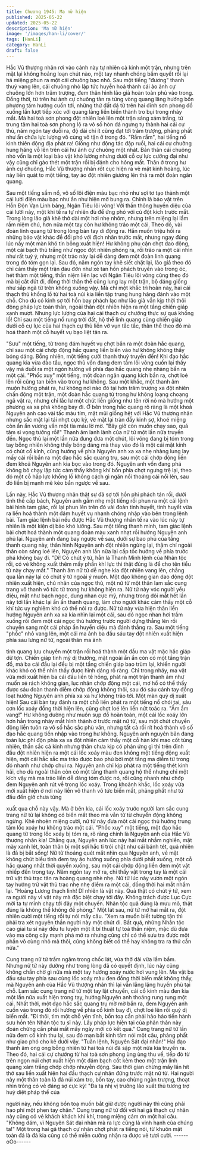 ```yaml
---
title: Chương 1945: Ma nữ hiện
published: 2025-05-22
updated: 2025-05-22
description: 'Ma nữ hiện'
image: '/images/han-li/cover/'
tags: [HanLi]
category: HanLi
draft: false
---
```


Hắc Vũ thượng nhân rơi vào cảnh này tự nhiên cả kinh một trận,
nhưng trên mặt lại không hoảng loạn chút nào, một tay nhanh
chóng bấm quyết rồi lại há miệng phun ra một cái chuông bạc
nhỏ.
Sau một tiếng "đương" thanh thuý vang lên, cái chuông nhỏ lập
tức huyễn hoá thành cái ảo ảnh cự chuông lớn hơn trăm trượng,
đem thân hình lão giả hoàn toàn phủ vào trong.
Đồng thời, từ trên hư ảnh cự chuông tản ra từng vòng quang lãng
hướng bốn phương tám hướng cuốn tới, những thứ đất đá từ trên
hai đỉnh sơn phong đổ xuống lần lượt tiếp xúc với quang lãng liền
biến thành tro bụi trong nháy mắt.
Mà hai toà sơn phong đột nhiên loé lên một trận sáng xám trắng,
từ trung tâm hai toà sơn phong lộ ra vô số hòn đá ngưng tụ thành
hai cái cự thủ, năm ngón tay duỗi ra, độ dài chí ít cũng đạt tới
trăm trượng, phảng phất như ẩn chứa lực lượng vô cùng vô tận ở
trong đó.
"Rầm rầm", hai tiếng nổ kinh thiên động địa phát ra!
Giống như động tác đập ruồi, hai cái cự chưởng hung hăng vỗ lên
trên cái hư ảnh cự chuông một nhát.
Bản thân cái chuông nhỏ vốn là một loại bảo vật khó lường nhưng
dưới cỗ cự lực cường đại như vậy cũng chỉ gào thét một trận rồi
bị đánh cho hỏng mất.
Thân ở trong hư ảnh cự chuông, Hắc Vũ thượng nhân rốt cục
hiện ra vẻ mặt kinh hoàng, lúc này liền quát to một tiếng, tay áo
đột nhiên giương lên thả ra một đoàn ngân quang.

Sau một tiếng sấm nổ, vô số lôi điện màu bạc nhỏ như sợi tơ tạo
thành một cái lưới điện màu bạc như ẩn như hiện mở bung ra.
Chính là bảo vật trên Hỗn Độn Vạn Linh bảng, Ngân Tiêu lôi võng!
Với thần thông huyền diệu của cái lưới này, một khi tế ra tự nhiên
đủ để ứng phó với cú đột kích trước mắt.
Trong lòng lão giả khẽ thở dài một hơi nhẹ nhõm, nhưng trên
miệng lại lầm rầm niệm chú, hơn nữa một tay còn hư không trảo
một cái. Theo đó, vài đoàn linh quang từ trong lòng bàn tay di
động ra.
Hắn muốn triệu hồi ra những bảo vật khác để đối phó với địch
nhân trước mắt, nhưng ngay đúng lúc này một màn khó tin bỗng
xuất hiện!
Hư không phụ cận chợt dao động, một cái bạch thủ trắng như
ngọc đột nhiên phóng ra, rồi trảo ra một cái nhìn như rất tuỳ ý,
nhưng một trảo này lại dễ dàng đem một đoàn linh quang trong
đó tóm gọn lại. Sau đó, năm ngón tay khẽ siết chặt lại, lão giả
theo đó chỉ cảm thấy một trận đau đớn như xé tan hồn phách
truyền vào trong óc, hét thảm một tiếng, thần niệm liên lạc với
Ngân Tiêu lôi võng cũng theo đó mà bị cắt đứt đi, đồng thời thân
thể cũng lung lay một trận, bộ dáng giống như sắp ngã từ trên
không xuống vậy.
Mà chỉ một khắc trì hoãn này, hai cái thạch thủ khổng lồ từ hai toà
núi kia liền tập trung hung hăng đánh vào một chỗ.
Cho dù có kinh sợ tới hồn bay phách lạc như lão giả vẫn kịp thời
thôi động pháp lực toàn thân, ngoài thân đột nhiên hiện ra một
tầng chiến giáp xanh mượt.
Nhưng lực lượng của hai cái thạch cự chưởng thực sự quá khổng
lồ!
Chỉ sau một tiếng nổ rung trời đất, hộ thể linh quang cùng chiến
giáp dưới cỗ cự lực của hai thạch cự thủ liền vỡ vụn tấc tấc, thân
thể theo đó mà hoá thành một cỗ huyết vụ bạo liệt tản ra.

"Sưu" một tiếng, từ trong đám huyết vụ chợt bắn ra một đoàn hắc
quang, chỉ sau một cái chớp động hắc quang liền biến vào hư
không không thấy bóng dáng.
Bỗng nhiên, một tiếng cười thanh thuý truyền đến!
Khi đạo hắc quang kia vừa đào tẩu, ngọc thủ vốn đang đem tấm
lôi võng cuốn lại thấy vậy mà duỗi ra một ngón hướng về phía
đạo hắc quang nhẹ nhàng bắn ra một cái.
"Phốc xuy" một tiếng, một đoàn ngân quang kích bắn ra, chợt loé
lên rồi cũng tan biến vào trong hư không.
Sau một khắc, một thanh âm muộn hưởng phát ra, hư không nơi
nào đó tại hơn trăm trượng xa đột nhiên chấn động một trận, một
đoàn hắc quang từ trong hư không loạng choạng ngã vật ra,
nhưng chỉ lắc lư một chút liền giống như tên rời nỏ mà hướng một
phương xa xa phá không bay đi.
Ở bên trong hắc quang rõ ràng là một khoả Nguyên anh cao vài
tấc màu tím, mặt mũi giống hệt với Hắc Vũ thượng nhân nhưng
sắc mặt lại tái nhợt cực kỳ, vẻ mặt lại tràn đầy kinh sợ, khoé
miệng còn ẩn ẩn vương vấn một tia máu lờ mờ.
"Bây giờ còn muốn chạy sao, quá tâm si vọng tưởng rồi!"
Thanh âm lanh lảnh của nữ tử một lần nữa truyền đến.
Ngọc thủ lại một lần nữa đung đưa một chút, lôi võng đang bị tóm
trong tay bỗng nhiên không thấy bóng dáng mà thay vào đó là
một cái mặt kính có chút cổ kính, cũng hướng về phía Nguyên
anh xa xa nhẹ nhàng lung lay mấy cái rồi bắn ra một đạo hắc sắc
quang trụ, sau một cái chớp động liền đem khoả Nguyên anh kia
bọc vào trong đó.
Nguyên anh vốn đang phá không bỏ chạy lập tức cảm thấy không
khí bốn phía chợt ngưng trệ lại, theo đó một cỗ hấp lực khổng lồ
không cách gì ngăn nổi thoáng cái nổi lên, sau đó liền bị mạnh mẽ
kéo bắn ngược về sau.

Lần này, Hắc Vũ thượng nhân thật sự đã sợ tới hồn phi phách tán
rồi, dưới tình thế cấp bách, Nguyên anh gầm nhẹ một tiếng rồi
phun ra một cái lệnh bài hình tam giác, rồi lại phun lên trên đó vài
đoàn tinh huyết, tinh huyết vừa ra liền hoá thành một đám huyết
vụ nhanh chóng nhập vào bên trong lệnh bài.
Tam giác lệnh bài nếu được Hắc Vũ thượng nhân tế ra vào lúc
này tự nhiên là một kiện dị bảo khó lường. Sau một tiếng thanh
minh, tam giác lệnh bài chợt hoá thành một quang đoàn màu
xanh nhạt rồi hướng Nguyên anh phủ lại.
Nguyên anh đang bay ngược về sau, dưới sự bao phủ của tầng
thanh quang này, thân hình Nguyên anh đột nhiên ngừng lại,
thậm chí ngoài thân còn sáng loé lên, Nguyên anh lần nữa lại cấp
tốc hướng về phía trước phá không bay đi.
"Di! Có chút ý tứ, hẳn là Thanh Minh lệnh của Nhân tộc rồi, có vẻ
không xuất thêm mấy phần khí lực thì thật đúng là để cho tên tiểu
tử này chạy mất."
Thanh âm nữ tử dễ nghe kia đột nhiên vang lên, chẳng qua lần
này lại có chút ý tứ ngoài ý muốn.
Một đạo không gian dao động đột nhiên xuất hiện, chủ nhân của
ngọc thủ, một nữ tử một thân lam sắc cung trang vô thanh vô tức
từ trong hư không hiện ra.
Nữ tử này vóc người yểu điệu, mặt như bạch ngọc, dung nhan
cực mỹ, nhưng trong đôi mắt hết lần này tới lần khác lại ẩn ẩn
thanh quang, làm cho người khác cảm thấy một cỗ khí tức uy
nghiêm khó có thể nói ra được.
Nữ tử này vừa hiện thân liền hướng Nguyên anh xa xa kia nhìn
lại một cái, sau đó ngọc nhan hơi trầm xuống rồi đem một cái
ngọc thủ hướng trước người dựng thẳng lên rồi chuyển sang một
cái pháp ấn huyền diệu mà đánh thẳng ra.
Sau một tiếng "phốc" nhỏ vang lên, một cái ma ảnh ba đầu sáu
tay đột nhiên xuất hiện phía sau lưng nữ tử, ngoài thân ma ảnh

tinh quang lưu chuyển một trận rồi hoá thành một đầu ma vật mặc
hắc giáp dữ tợn. Chiến giáp tinh mỹ dị thường, mặt ngoài ẩn ẩn
còn có một tầng trận đồ, mà ba cái đầu lại đều bị một tầng chiến
giáp bao trùm lại, khiến người khác khó có thể nhìn thấy được
hình dáng rõ ràng.
Chỉ trong nháy, ma vật vừa mới xuất hiện ba cái đầu liền tề hống,
phát ra một trận thanh âm như muốn xé rách không gian, lục
nhãn chớp động một cái, mơ hồ có thể thấy được sáu đoàn thanh
diễm chớp động không thôi, sau đó sáu cánh tay đồng loạt hướng
Nguyên anh phía xa xa hư không trảo tới.
Một màn quỷ dị xuất hiện!
Sau cái bàn tay đánh ra một chỗ liền phát ra một tiếng nổ chói tai,
sáu cơn lốc xoáy đồng thời hiện lên, cũng chợt loé lên liền nứt
toác ra.
"Ầm ầm vang!"
Hư không dường như muốn sụp đổ hoàn toàn, một cái lốc xoáy
lớn hơn hẳn trong nháy mắt hình thành ở trước mặt nữ tử, sau
một chút chuyển động liền tuôn ra vô số hắc sắc phù văn, nhưng
tất cả rối rít hoá thành vô số đạo hắc quang tiến nhập vào trong
hư không.
Nguyên anh nguyên bản đang toàn lực phi độn phía xa xa đột
nhiên cảm thấy một cỗ hàn khí mao cốt tủng nhiên, thần sắc cả
kinh nhưng thân chưa kịp có phản ứng gì thì trên đỉnh đầu đột
nhiên hiện ra một cái lốc xoáy màu đen không một tiếng động
xuất hiện, một cái hắc sắc ma trảo được bao phủ bởi một tầng ma
diễm từ trong đó nhanh như chớp chui ra.
Nguyên anh chỉ kịp phát ra một tiếng thét kinh hãi, cho dù ngoài
thân còn có một tầng thanh quang hộ thể nhưng chỉ một kích vậy
mà ma trảo liền dễ dàng tóm được nó, rồi cũng nhanh như chớp
đem Nguyên anh rút về trong lốc xoáy.
Trong khoảnh khắc, lốc xoáy vừa mới xuất hiện ở nơi này liền vô
thanh vô tức biến mất, phảng phất như từ đầu đến giờ chưa từng

xuất qua chỗ này vậy.
Mà ở bên kia, cái lốc xoáy trước người lam sắc cung trang nữ tử
lại không có biến mất theo mà vẫn từ từ chuyển động không
ngừng. Khẽ nhoẻn miệng cười, nữ tử này đưa một cái ngọc thủ
hướng trung tâm lốc xoáy hư không trảo một cái.
"Phốc xuy" một tiếng, một đạo hắc quang từ trong lốc xoáy bị tóm
ra, rõ ràng chính là Nguyên anh của Hắc Vũ thượng nhân kia!
Chẳng qua, Nguyên anh lúc này hai mắt nhắm nghiền, mặt mày
xanh lét, toàn thân bị một sợi hắc ti trói chặt như cái bánh tét, quả
nhiên là đã bị bắt sống!
Nữ tử thoáng quét mắt nhìn qua Nguyên anh, vẻ mặt không chút
biểu tình đem tay áo hướng xuống phía dưới phất xuống, một cỗ
hắc quang nhất thời quyển xuống, sau một cái chớp động liền
đem một vật nhiếp đến trong tay.
Năm ngón tay mở ra, chỉ thấy vật trong tay là một cái trữ vật thủ
trạc tản ra hoàng quang nhè nhẹ.
Nữ tử lúc này vươn một ngón tay hướng trữ vật thủ trạc nhẹ nhẹ
điểm ra một cái, đồng thời hai mắt nhắm lại.
"Hoàng Lương thạch linh! Dĩ nhiên là vật này. Quả thật có chút ý
tứ, xem ra người này vì vật này mà đặc biệt chạy tới đây. Không
trách được Lục Cực mời ta tự mình chạy tới đây một chuyến.
Nhân tộc quả đúng là mưu mô, thật đúng là không thể không đề
phòng."
Một lát sau, nữ tử mở hai mắt ra, đột nhiên cười một tiếng rồi tự
nói mấy câu.
"Xem ra muốn biết tường tận thì phải tra xét nguyên thần người
này một chút đi. Bất quá, những Nhân tộc cao giai tu sĩ này đều tu
luyện một ít bí thuật tự toả thần niệm, mặc dù dựa vào ma công
cậy mạnh phá mở ra nhưng cũng chỉ có thể sưu tra được một
phần vô cùng nhỏ mà thôi, cũng không biết có thể hay không tra
ra thứ cần nữa."

Cung trang nữ tử trầm ngâm trong chốc lát, vừa thở dài vừa lầm
bẩm.
Nhưng nữ tử này dường như trong lòng đã có quyết định, lúc này
cũng không chần chờ gì nữa mà một tay hướng xoáy nước hơi
vung lên.
Ma vật ba đầu sáu tay phía sau cùng lốc xoáy màu đen đồng thời
biến mất không thấy, mà Nguyên anh của Hắc Vũ thượng nhân
thì lại vẫn lẳng lặng huyền phù tại chỗ.
Lam sắc cung trang nữ tử một tay lật chuyển, cái cổ kính màu
đen kia một lần nữa xuất hiện trong tay, hướng Nguyên anh
thoáng rung rung một cái. Nhất thời, một đạo hắc sắc quang trụ
mờ mờ bắn ra, đem Nguyên anh cuốn vào trong đó rồi hướng về
phía cổ kính bay đi, chợt loé lên rồi quỷ dị biến mất.
"Đi thôi, tìm một chỗ yên tĩnh, bổn toạ cần phải hảo hảo tiến hành
sưu hồn tên Nhân tộc tu sĩ này. Lấy pháp lực hiện tại của phân
thân này đoán chừng cần phải mất mấy ngày mới có kết quả."
Cung trang nữ tử lần nữa đem cổ kính thu lại, sau đó mạn bất
kinh tâm nói một câu, phảng phất như giao phó cho kẻ dưới vậy.
"Tuân lệnh, Nguyên Sát đại nhân!"
Hai đạo thanh âm ong ong bỗng nhiên từ hai toà núi đã sập một
nữa kia truyền ra.
Theo đó, hai cái cự chưởng từ hai toà sơn phong ùng ùng thu về,
tiếp đó từ trên ngọn núi chợt xuất hiện một đám bạch cốt kèm
theo một trận linh quang xám trắng chớp chớp nhuyễn động. Sau
thời gian chừng mấy lần hít thở sau liền xuất hiện hai đầu thạch
cự nhân đứng trước mặt nữ tử.
Hai người này một thân toàn là đá núi xám tro, bốn tay, cao
chừng ngàn trượng, thoạt nhìn trông có vẻ đáng sợ cực kỳ!
"Đa tạ nhị vị trưởng lão xuất thủ tương trợ huỷ diệt pháp thể của

người này, nếu không bổn toạ muốn bắt giữ được người này thì
cũng phải hao phí một phen tay chân."
Cung trang nữ tử đối với hai gã thạch cự nhân này cũng có vẻ
khách khách khí khí, trong miệng cảm ơn một hai câu.
"Không dám, vì Nguyên Sát đại nhân mà ra lực cũng là vinh hạnh
của chúng ta!"
Một trong hai gã thạch cự nhân chợt phát ra tiếng nói, từ khuôn
mặt toàn đá là đá kia cũng có thể miễn cưỡng nhận ra được vẻ
tươi cười.
------oOo------
